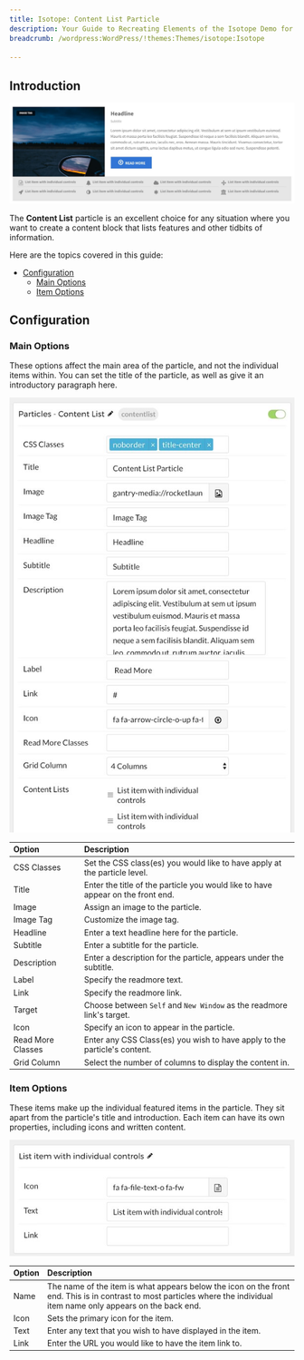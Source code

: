 ```yaml
---
title: Isotope: Content List Particle
description: Your Guide to Recreating Elements of the Isotope Demo for WordPress
breadcrumb: /wordpress:WordPress/!themes:Themes/isotope:Isotope

---
```


## Introduction

![](assets/particle_contentlist1.jpeg)

The **Content List** particle is an excellent choice for any situation where you want to create a content block that lists features and other tidbits of information.

Here are the topics covered in this guide:

* [Configuration](#configuration)
    - [Main Options](#main-options)
    - [Item Options](#item-options)

## Configuration

### Main Options 

These options affect the main area of the particle, and not the individual items within. You can set the title of the particle, as well as give it an introductory paragraph here.

![](assets/particle_contentlist2.jpeg)

| Option            | Description                                                                     |
| :-----            | :-----                                                                          |
| CSS Classes       | Set the CSS class(es) you would like to have apply at the particle level.       |
| Title             | Enter the title of the particle you would like to have appear on the front end. |
| Image             | Assign an image to the particle.                                                |
| Image Tag         | Customize the image tag.                                                        |
| Headline          | Enter a text headline here for the particle.                                    |
| Subtitle          | Enter a subtitle for the particle.                                              |
| Description       | Enter a description for the particle, appears under the subtitle.               |
| Label             | Specify the readmore text.                                                      |
| Link              | Specify the readmore link.                                                      |
| Target            | Choose between `Self` and `New Window` as the readmore link's target.           |
| Icon              | Specify an icon to appear in the particle.                                      |
| Read More Classes | Enter any CSS Class(es) you wish to have apply to the particle's content.       |
| Grid Column       | Select the number of columns to display the content in.                         |

### Item Options

These items make up the individual featured items in the particle. They sit apart from the particle's title and introduction. Each item can have its own properties, including icons and written content.

![](assets/particle_contentlist3.jpeg)

| Option | Description                                                                                                                                                              |
| :----- | :-----                                                                                                                                                                   |
| Name   | The name of the item is what appears below the icon on the front end. This is in contrast to most particles where the individual item name only appears on the back end. |
| Icon   | Sets the primary icon for the item.                                                                                                                                      |
| Text   | Enter any text that you wish to have displayed in the item.                                                                                                              |
| Link   | Enter the URL you would like to have the item link to.                                                                                                                   |

